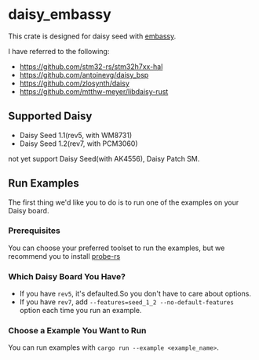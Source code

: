 # daisy_embassy

This crate is designed for daisy seed with [embassy](https://github.com/embassy-rs/embassy).

I have referred to the following:

- <https://github.com/stm32-rs/stm32h7xx-hal>
- <https://github.com/antoinevg/daisy_bsp>
- <https://github.com/zlosynth/daisy>
- <https://github.com/mtthw-meyer/libdaisy-rust>

## Supported Daisy

- Daisy Seed 1.1(rev5, with WM8731)
- Daisy Seed 1.2(rev7, with PCM3060)

not yet support Daisy Seed(with AK4556), Daisy Patch SM.

## Run Examples

The first thing we'd like you to do is to run one of the examples on your Daisy board.

### Prerequisites

You can choose your preferred toolset to run the examples, but we recommend you to install [probe-rs](https://github.com/probe-rs/probe-rs)

### Which Daisy Board You Have?

- If you have `rev5`, it's defaulted.So you don't have to care about options.
- If you have `rev7`, add `--features=seed_1_2 --no-default-features`  option each time you run an example.

### Choose a Example You Want to Run 

You can run examples with `cargo run --example <example_name>`.
